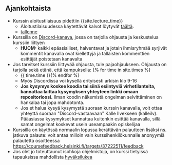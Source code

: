 ## Ajankohtaista

- Kurssin aloitustilaisuus pidettiin {{site.lecture_time}}
  - Aloitustilaisuudessa käytettävät kalvot löytyvät [täältä]({{site.lecture_slides_link}}).
  - [tallenne](https://www.youtube.com/watch?v=9b8tjLJq3QQ)
- Kurssilla on [Discord-kanava](https://study.cs.helsinki.fi/discord/join/ohte), jossa on tarjolla ohjausta ja keskustelua kurssiin liittyen
  - **HUOM:** kaikki epäasialliset, halventavat ja jotain ihmisryhmää syrjivät kommentit kanavalla ovat kiellettyjä ja tälläisten kommenttien esittäjät poistetaan kanavalta
- Jos tarvitset kurssiin liittyvää ohjausta, tule pajaohjaukseen. Ohjausta on tarjolla sekä etänä, että kampuksella: {% for time in site.times %}
  - {{ time.time }}{% endfor %}
  - Myös Discordissa voi kysellä erityisesti arkisin klo 9-16
  - **Jos kysymys koskee koodia tai siinä esiintyviä virhetilanteita, kannattaa laittaa kysymyksen yhteyteen linkki omaan repositorioosi.** Ilman koodin näkemistä ongelman selvittäminen on hankalaa tai jopa mahdotonta.
  - Jos et halua kysyä kysymystä suoraan kurssin kanavalla, voit ottaa yhteyttä suoraan "Discord-vastaavaan" Kalle Ilvekseen (kalleilv). Pääasiassa kysymykset kannattaa kuitenkin esittää kanavalla, sillä samat ongelmat koskevat usein useampaakin opiskelijaa
- Kurssilla on käytössä normaalin lopussa kerättävän palautteen lisäksi ns. jatkuva palaute: voit antaa milloin vain kurssihenkilökunnalle anonyymiä palautetta osoitteessa <https://coursefeedback.helsinki.fi/targets/37222511/feedback>
- Jos olet jo toteuttaunut isohkoja ohjelmistoja, on kurssi tietyissä tapauksissa mahdollista [hyväksilukea](/hyvaksiluku)
